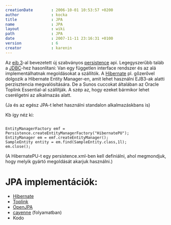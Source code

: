 ```yaml
---
creationDate        : 2006-10-01 10:53:57 +0200 
author              : kocka 
title               : JPA 
name                : JPA 
layout              : wiki 
path                : JPA 
date                : 2007-11-11 23:16:31 +0100 
version             : 6 
creator             : karenin 
---
```

Az [ejb 3](Missing.html)-al bevezetett új szabványos [persistence](persistence.html) api. Legegyszerűbb taláb a [JDBC](JDBC.html)-hez hasonlítani: Van egy független interface rendszer és az alá implementálhatnak megoldásokat a szállítók. A [Hibernate](Hibernate.html) pl. gőzerővel dolgozik a Hibernate Entity Manager-en, amit lehet használni EJB3-ak alatti perzisztencia megvalósítására. De a Sunos cuccokat általában az Oracle Toplink Essential-al szállítják. A szép az, hogy ezeket bármikor lehet cserélgetni az alkalmazás alatt.

(Ja és az egész JPA-t lehet használni standalon alkalmazáskbans is)

Kb így néz ki:

```

EntityManagerFactory emf = Persistence.createEntityManagerFactory("HibernatePU");
EntityManager em = emf.createEntityManager();
SampleEntity entity = em.find(SampleEntity.class,1l);
em.close();
```

(A HibernatePU-t egy persistence.xml-ben kell definiálni, ahol megmondjuk, hogy melyik gyártó megoldását akarjuk használni.)

# JPA implementációk:


*   [Hibernate](Hibernate.html)
*   [Toplink](Toplink.html)
*   [OpenJPA](OpenJPA.html)
*   [cayenne](Missing.html) (folyamatban)
*   Kodo
